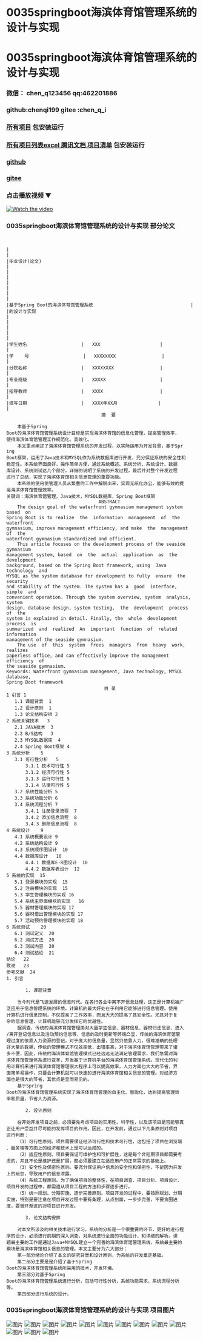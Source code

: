 # 0035springboot海滨体育馆管理系统的设计与实现


# 0035springboot海滨体育馆管理系统的设计与实现

### 微信： chen_q123456  qq:462201886
### github:chenqi199 gitee :chen_q_i

### [所有项目](https://github.com/GraduationProject-springboot/allSpringbootProjects) 包安装运行

### [所有项目列表excel 腾讯文档 项目清单](https://docs.qq.com/sheet/DSHRFSVZ5aEVYT3N3?tab=BB08J2) 包安装运行

### [github](https://chenqi199.github.io)

### [gitee](https://gitee.com/chen_q_i)

### 点击播放视频 ▼
[![Watch the video](https://i.sstatic.net/Vp2cE.png)](https://player.bilibili.com/player.html?isOutside=true&aid=BV16ia6epENY&bvid=BV16ia6epENY&cid=500001610571295&p=36)



### 0035springboot海滨体育馆管理系统的设计与实现 部分论文
```


|                                                                       |
|毕业设计(论文)                                                         |
|                                                                       |
|                                                                       |
|                                                                       |
|基于Spring Boot的海滨体育馆管理系统                                    |
|的设计与实现                                                           |
|                                                                       |
|                                                                       |
|学生姓名                    |   XXX                      |             |
|学    号                    |   XXXXXXXX                 |             |
|分院名称                    |   XXXXXXXX                 |             |
|专业班级                    |   XXXXX                    |             |
|指导教师                    |   XXXX                     |             |
|填写日期                    |   XXXX年XX月               |             |
                                   摘  要

    本基于Spring
Boot的海滨体育馆管理系统设计目标是实现海滨体育馆的信息化管理，提高管理效率，
使得海滨体育馆管理工作规范化、高效化。
    本文重点阐述了海滨体育馆管理系统的开发过程，以实际运用为开发背景，基于Spr
ing
Boot框架，运用了Java技术和MYSQL作为系统数据库进行开发，充分保证系统的安全性和
稳定性。本系统界面良好，操作简单方便，通过系统概述、系统分析、系统设计、数据
库设计、系统测试这几个部分，详细的说明了系统的开发过程，最后并对整个开发过程
进行了总结，实现了海滨体育馆相关信息管理的重要功能。
    本系统的使用使管理人员从繁重的工作中解脱出来，实现无纸化办公，能够有效的提
高海滨体育馆管理效率。
关键词：海滨体育馆管理，Java技术，MYSQL数据库，Spring Boot框架
                                  ABSTRACT
    The design goal of the waterfront gymnasium management system  based  on
Spring Boot is to realize  the  information  management  of  the  waterfront
gymnasium, improve management efficiency, and make  the  management  of  the
waterfront gymnasium standardized and efficient.
    This article focuses on the development process of the seaside gymnasium
management system, based  on  the  actual  application  as  the  development
background, based on the Spring Boot framework, using  Java  technology  and
MYSQL as the system database for development to fully  ensure  the  security
and stability of the system. The system has a  good  interface,  simple  and
convenient operation. Through the system overview, system  analysis,  system
design, database design, system testing,  the  development  process  of  the
system is explained in detail. Finally, the  whole  development  process  is
summarized  and  realized  An  important  function  of  related  information
management of the seaside gymnasium.
    The use  of  this  system  frees  managers  from  heavy  work,  realizes
paperless office, and can effectively improve the management  efficiency  of
the seaside gymnasium.
Keywords: Waterfront gymnasium management, Java technology, MYSQL  database,
Spring Boot framework
                                    目 录
1 引言 1
   1.1 课题背景  1
   1.2 设计原则  1
   1.3 论文结构安排 2
2 系统关键技术   3
   2.1 JAVA技术  3
   2.2 B/S结构   3
   2.3 MYSQL数据库  4
   2.4 Spring Boot框架 4
3 系统分析    5
   3.1 可行性分析   5
       3.1.1 技术可行性 5
       3.1.2 经济可行性 5
       3.1.3 运行可行性 5
       3.1.4 法律可行性 5
   3.2 系统性能分析 5
   3.3 系统功能分析 6
   3.4 系统流程分析 7
       3.4.1 注册登录流程  7
       3.4.2 添加信息流程  8
       3.4.3 删除信息流程  8
4 系统设计    9
   4.1 系统概要设计 9
   4.2 系统结构设计 9
   4.3 系统顺序图设计  10
   4.4 数据库设计   10
       4.4.1 数据库E-R图设计  10
       4.4.2 数据库表设计  12
5 系统的实现  15
   5.1 登录模块的实现  15
   5.2 注册模块的实现  15
   5.3 学生管理模块的实现 16
   5.4 系统主界面模块的实现   16
   5.5 器材管理模块的实现 17
   5.6 器材借出管理模块的实现 17
   5.7 活动预约管理模块的实现 18
6 系统测试    20
   6.1 测试定义  20
   6.2 测试方法  20
   6.3 测试内容  20
   6.4 测试结论  21
结论   22
致谢   23
参考文献  24
1. 引言

       1. 课题背景

    当今时代是飞速发展的信息时代。在各行各业中离不开信息处理，这正是计算机被广
泛应用于信息管理系统的环境。计算机的最大好处在于利用它能够进行信息管理。使用
计算机进行信息控制，不仅提高了工作效率，而且大大的提高了其安全性。尤其对于复
杂的信息管理，计算机能够充分发挥它的优越性。
    据调查，传统的海滨体育馆管理面对大量学生信息、器材信息、器材归还信息、进入
/离开登记信息以及活动预约信息等，信息的及时更新等弊端凸显，传统的海滨体育馆管
理过度的依靠人力资源的登记，对于庞大的信息量，显然只依靠人力，很难准确的处理
好大量的数据，传统的管理模式不仅效率低，出错率高，对于海滨体育馆管理带来了诸
多不便，因此，传统的海滨体育馆管理模式已经远远无法满足管理需求，我们急需对海
滨体育馆管理体系进行变革，开发基于计算机平台的海滨体育馆管理系统。现代化的利
用计算机来进行海滨体育馆管理很大程序上可以提高效率，人力方面也大大的节省，界
面简单易操作，只要会计算机就可以快速的进行海滨体育馆相关信息的管理。对经济方
面也是很大的节省，其优点是显而易见的。
    基于Spring
Boot的海滨体育馆管理系统实现了海滨体育馆管理的自主化、智能化，达到提高管理效
率和质量，节省人力资源。

       2. 设计原则

    在开始开发项目之前，必须要先考虑项目的实用性、科学性，以及该项目是否能够真
正让用户受益并尽可能的发挥项目的作用。因此，在开发前，通过以下几条原则对项目
进行判断：
    （1）可行性原则。项目需要保证经济可行性和技术可行性，这包括了项目在浏览端
、服务端等方面上的经济和技术上是可以达成的。
    （2）适应性原则。项目要保证可维护性和可扩展性，这是每个非短期项目都需要考
虑的，并且不论是维护还是扩展，都必须要建立在适应用户的正常需求的基础上。
    （3）安全性及保密性原则。要充分保证用户信息的安全性和保密性，不能因为开发
上的疏忽，导致用户的信息泄露。
    （4）系统工程原则。为了确保项目的整体性，在项目调查、项目分析、项目设计、
项目开发的过程中，都需遵从项目工程的方法和步骤逐步进行。
    （5）统一规划、分期实施、逐步完善原则。项目开发的过程中，要按照规划、分期
实施，特别是要注意在项目开发过程中要有条理，从点到面，一步步完善，不要贪图进
度，要循环渐进的对项目进行开发。

       3. 论文结构安排

    对本文所涉及的相关技术进行学习，系统的分析是一个很重要的环节，更好的进行程
序的设计，必须进行前期的深入调查，对系统进行全面的功能设计，和详细的解析。课
题最主要的工作是通过Java+MYSQL建立一个完善的海滨体育馆管理系统，系统最主要的
模块是海滨体育馆相关信息的管理。本文主要分为六大部分：
    第一部分绪论介绍了本文的研究背景和设计原则，为系统的开发奠定基础。
    第二部分主要是是介绍了基于Spring
Boot的海滨体育馆管理系统所采用的技术，开发环境。
    第三部分对基于Spring
Boot的海滨体育馆管理系统进行分析，包括可行性分析，系统功能需求，系统流程分析
等。
    第四部分进行系统的设计，

```
### 0035springboot海滨体育馆管理系统的设计与实现 项目图片
![图片](/images/0035springbootimg_001.jpg)
![图片](/images/0035springbootimg_003.jpg)
![图片](/images/0035springbootimg_002.jpg)
![图片](/images/0035springbootimg_012.jpg)
![图片](/images/0035springbootimg_006.jpg)
![图片](/images/0035springbootimg_007.jpg)
![图片](/images/0035springbootimg_013.jpg)
![图片](/images/0035springbootimg_005.jpg)
![图片](/images/0035springbootimg_011.jpg)
![图片](/images/0035springbootimg_010.jpg)
![图片](/images/0035springbootimg_004.jpg)
![图片](/images/0035springbootimg_009.jpg)
![图片](/images/0035springbootimg_008.jpg)









